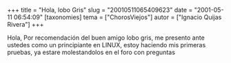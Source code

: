+++
title = "Hola, lobo Gris"
slug = "20010511065409623"
date = "2001-05-11 06:54:09"
[taxonomies]
tema = ["ChorosViejos"]
autor = ["Ignacio Quijas Rivera"]
+++

Hola, Por recomendación del buen amigo lobo gris, me presento ante
ustedes como un principiante en LINUX, estoy haciendo mis primeras
pruebas, ya estare molestandolos en el foro con preguntas

